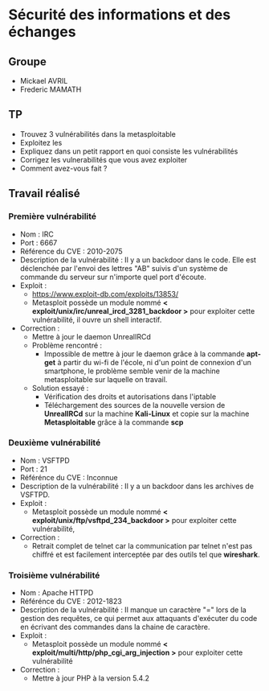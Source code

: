 # Sécurité des informations et des échanges

## Groupe

- Mickael AVRIL
- Frederic MAMATH

## TP

- Trouvez 3 vulnérabilités dans la metasploitable
- Exploitez les
- Expliquez dans un petit rapport en quoi consiste les vulnérabilités
- Corrigez les vulnerabilités que vous avez exploiter
- Comment avez-vous fait ?

## Travail réalisé

### Première vulnérabilité

- Nom : IRC
- Port : 6667
- Référence du CVE : 2010-2075
- Description de la vulnérabilité : Il y a un backdoor dans le code. Elle est déclenchée par l'envoi des lettres "AB" suivis d'un système de commande du serveur sur n'importe quel port d'écoute.
- Exploit :
  - https://www.exploit-db.com/exploits/13853/
  - Metasploit possède un module nommé __< exploit/unix/irc/unreal_ircd_3281_backdoor >__ pour exploiter cette vulnérabilité, il ouvre un shell interactif.
- Correction :
  - Mettre à jour le daemon UnrealIRCd
  - Problème rencontré :
    - Impossible de mettre à jour le daemon grâce à la commande __apt-get__ à partir du wi-fi de l'école, ni d'un point de connexion d'un smartphone, le problème semble venir de la machine metasploitable sur laquelle on travail.
  - Solution essayé :
    - Vérification des droits et autorisations dans l'iptable
    - Téléchargement des sources de la nouvelle version de __UnrealIRCd__ sur la machine __Kali-Linux__ et copie sur la machine __Metasploitable__ grâce à la commande __scp__

### Deuxième vulnérabilité

- Nom : VSFTPD
- Port : 21
- Référénce du CVE : Inconnue
- Description de la vulnérabilité : Il y a un backdoor dans les archives de VSFTPD.
- Exploit :
  - Metasploit possède un module nommé __< exploit/unix/ftp/vsftpd_234_backdoor >__ pour exploiter cette vulnérabilité,
- Correction :
  - Retrait complet de telnet car la communication par telnet n'est pas chiffré et est facilement interceptée par des outils tel que __wireshark__.

### Troisième vulnérabilité

- Nom : Apache HTTPD
- Référénce du CVE : 2012-1823
- Description de la vulnérabilité : Il manque un caractère "=" lors de la gestion des requêtes, ce qui permet aux attaquants d'exécuter du code en écrivant des commandes dans la chaine de caractère.
- Exploit :
  - Metasploit possède un module nommé __< exploit/multi/http/php_cgi_arg_injection >__ pour exploiter cette vulnérabilité
- Correction :
  - Mettre à jour PHP à la version 5.4.2
